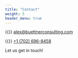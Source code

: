 ```yaml
---
title: "Contact"
weight: 5
header_menu: true
---
```


{{<icon class="fa fa-envelope">}}&nbsp;[alex@buettnerconsulting.com](mailto:alex@buettnerconsulting.com)

{{<icon class="fa fa-phone">}}&nbsp;[+1 (702) 696-8458](tel:+17026968458)

Let us get in touch!
